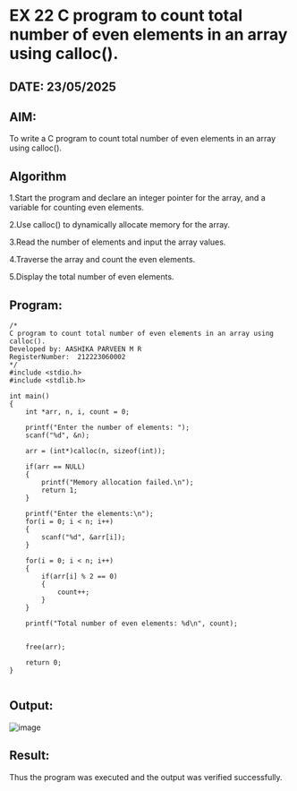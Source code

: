 # EX 22 C program to count total number of even elements in an array using calloc().
## DATE: 23/05/2025
## AIM:
To write a C program to count total number of even elements in an array using calloc().

## Algorithm
1.Start the program and declare an integer pointer for the array, and a variable for counting even elements.

2.Use calloc() to dynamically allocate memory for the array.

3.Read the number of elements and input the array values.

4.Traverse the array and count the even elements.

5.Display the total number of even elements. 

## Program:
```
/*
C program to count total number of even elements in an array using calloc().
Developed by: AASHIKA PARVEEN M R
RegisterNumber:  212223060002
*/
#include <stdio.h>
#include <stdlib.h>

int main()
{
    int *arr, n, i, count = 0;

    printf("Enter the number of elements: ");
    scanf("%d", &n);

    arr = (int*)calloc(n, sizeof(int));

    if(arr == NULL)  
    {
        printf("Memory allocation failed.\n");
        return 1;
    }

    printf("Enter the elements:\n");
    for(i = 0; i < n; i++)
    {
        scanf("%d", &arr[i]);
    }

    for(i = 0; i < n; i++)
    {
        if(arr[i] % 2 == 0)
        {
            count++;
        }
    }

    printf("Total number of even elements: %d\n", count);

    
    free(arr);

    return 0;
}


```

## Output:

![image](https://github.com/user-attachments/assets/06604a64-225b-470b-a5dc-f9f9382279d0)


## Result:
Thus the program was executed and the output was verified successfully.
